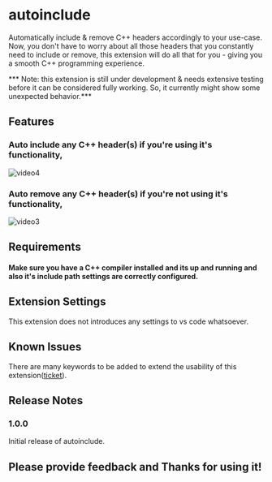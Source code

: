 # autoinclude

Automatically include & remove C++ headers accordingly to your use-case. Now, you don't have to worry about all those headers that you constantly need to include or remove, this extension will do all that for you - giving you a smooth C++ programming experience.

*** Note: this extension is still under development & needs extensive testing before it can be considered fully working. So, it currently might show some unexpected behavior.***

## Features

### Auto include any C++ header(s) if you're using it's functionality,
![video4](https://user-images.githubusercontent.com/61937872/137953674-a77e1a93-3be5-492b-990e-82e4837ff5e4.gif)
<br />


### Auto remove any C++ header(s) if you're not using it's functionality,
![video3](https://user-images.githubusercontent.com/61937872/137953616-40310bc8-ec8a-42bc-910d-59f70a8c3a50.gif)
<br />


## Requirements

#### Make sure you have a C++ compiler installed and its up and running and also it's include path settings are correctly configured.

## Extension Settings

This extension does not introduces any settings to vs code whatsoever.

## Known Issues

There are many keywords to be added to extend the usability of this extension(<a href="https://github.com/homeboy445/auto-Include/issues/3">ticket</a>).

## Release Notes

### 1.0.0

Initial release of autoinclude.

## **Please provide feedback and Thanks for using it!**
